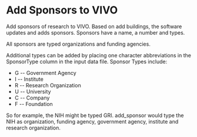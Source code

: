 # Add Sponsors to VIVO

Add sponsors of research to VIVO.  Based on add buildings, the software updates
and adds sponsors.  Sponsors have a name, a number and types.

All sponsors are typed organizations and funding agencies.

Additional types can be added by placing one character abbreviations in the
SponsorType column in the input data file.  Sponsor Types include:

* G -- Government Agency
* I -- Institute
* R -- Research Organization
* U -- University
* C -- Company
* F -- Foundation

So for example, the NIH might be typed GRI.  add_sponsor would type the NIH as organization, funding agency,
government agency, institute and research organization.


